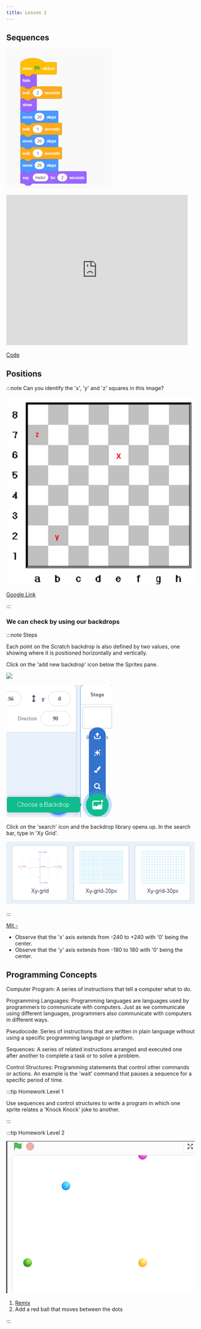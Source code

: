 ```yaml
---
title: Lesson 2
---
```


## Sequences


![](../static/img/2022-07-11-05-38-24.png)

<iframe src="https://scratch.mit.edu/projects/713299413/embed" allowtransparency="true" width="485" height="402" frameborder="0" scrolling="no" allowfullscreen></iframe>

[Code](https://scratch.mit.edu/projects/713299413/editor/)


## Positions



:::note Can you identify the 'x', 'y' and 'z' squares in this image?

![](../static/img/2022-07-11-05-40-27.png)

[Google Link](https://drive.google.com/file/d/1oiODRercEppQhidyqbNxUc-VuXWWKATb/view)


:::

### We can check by using our backdrops

:::note Steps

Each point on the Scratch backdrop is also defined by two values, one showing where it is positioned horizontally and vertically. 

Click on the 'add new backdrop' icon below the Sprites pane. 


![](@site/static/gif/change-background.gif)

![](../static/img/2022-07-11-05-43-26.png)

Click on the 'search' icon and the backdrop library opens up. In the search bar, type in 'Xy Grid'. 

![](../static/img/2022-07-11-05-43-31.png)

:::

[Mit - ](https://scratch.mit.edu/projects/713301211/editor)


- Observe that the 'x' axis extends from -240 to +240 with '0' being the center. 
- Observe that the 'y' axis extends from -180 to 180 with '0' being the center. 

## Programming Concepts

Computer Program: A series of instructions that tell a computer what to do.

Programming Languages: Programming languages are languages used by programmers to communicate with computers. Just as we communicate using different languages, programmers also communicate with computers in different ways.

Pseudocode: Series of instructions that are written in plain language without using a specific programming language or platform. 

Sequences: A series of related instructions arranged and executed one after another to complete a task or to solve a problem. 

Control Structures: Programming statements that control other commands or actions. An example is the 'wait' command that pauses a sequence for a specific period of time.


:::tip Homework Level 1

Use sequences and control structures to write a program in which one sprite relates a 'Knock Knock' joke to another.

:::


:::tip Homework Level 2

![](../static/img/2022-07-11-05-54-28.png)


1. [Remix](https://scratch.mit.edu/projects/555867990)
2. Add a red ball that moves between the dots



:::

